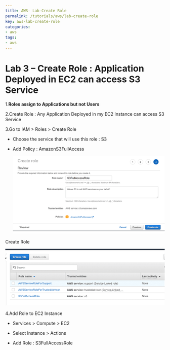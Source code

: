 ```yaml
---
title: AWS- Lab-Create Role
permalink: /tutorials/aws/lab-create-role
key: aws-lab-create-role
categories:
- aws
tags:
- aws
---
```


Lab 3 – Create Role : Application Deployed in EC2 can access S3 Service
=======================================================================

1.**Roles assign to Applications but not Users**

2.Create Role : Any Application Deployed in my EC2 Instance can access S3
Service

3.Go to IAM \> Roles \> Create Role

-   Choose the service that will use this role : S3

-   Add Policy : AmazonS3FullAccess

    ![](media/b04f50c43105dde587be4afd0cdea46d.png)

Create Role

![](media/9015d78938116aacd919f9286799c553.png)

4.Add Role to EC2 Instance

-   Services \> Compute \> EC2

-   Select Instance \> Actions

-   Add Role : S3FullAccessRole
